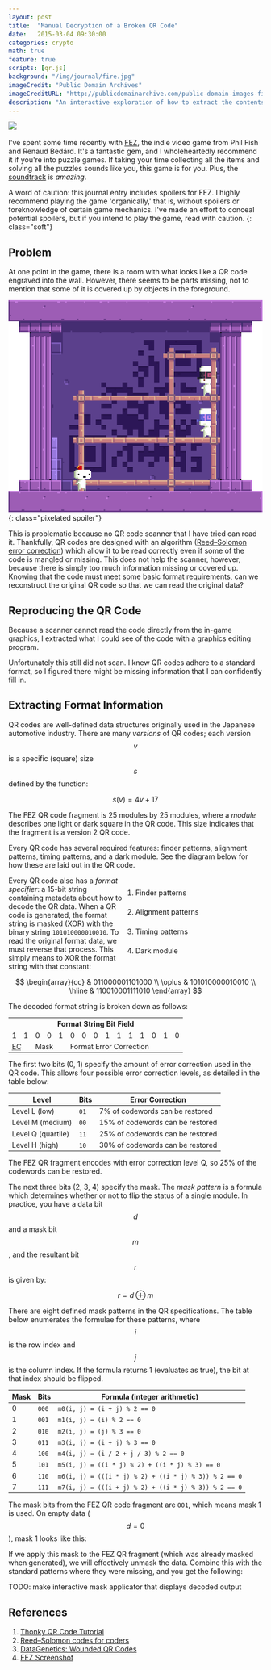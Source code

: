 ```yaml
---
layout: post
title:  "Manual Decryption of a Broken QR Code"
date:   2015-03-04 09:30:00
categories: crypto
math: true
feature: true
scripts: [qr.js]
background: "/img/journal/fire.jpg"
imageCredit: "Public Domain Archives"
imageCreditURL: "http://publicdomainarchive.com/public-domain-images-fire-wood-dark-night-black-orange-warm/"
description: "An interactive exploration of how to extract the contents of an unscannable QR code"
---
```


[![][fez-screen-preview]][fez-screen]

I've spent some time recently with [FEZ][fez], the indie video game from Phil Fish and Renaud Bedárd. It's a fantastic gem, and I wholeheartedly recommend it if you're into puzzle games. If taking your time collecting all the items and solving all the puzzles sounds like you, this game is for you. Plus, the [soundtrack][fez-ost] is *amazing*.

<canvas id="qr-editor"
	data-version="1"
	data-scale="16"
	data-color="#222222"
	data-mask=""
	data-patterns="15"
	data-bits="">
</canvas>
<script>
(function () {
	var el = document.getElementById("qr-editor");
	// el.style.cursor = "none";
	var qrEditor = QR.fromCanvas(el);
	window.qrEditor = qrEditor;
	var buffer = qrEditor.getBitBuffer();
	var size = qrEditor.size;
	var button = 0;

	qrEditor.ctx.globalAlpha = 0.5;
	qrEditor.drawPatterns();

	qrEditor.draw = function (e) {
		var j = Math.floor((e.pageX - e.target.offsetLeft) / this.scale) - 4;
		var i = Math.floor((e.pageY - e.target.offsetTop) / this.scale) - 4;
		this.ctx.save();
		this.clear();
		// this.fillFromBuffer(buffer, false);

		this.ctx.globalAlpha = 0.5;
		this.drawPatterns();
		this.ctx.globalAlpha = 1.0;
		this.drawBuffer(false);

		var leftMouseDown = button === 1;
		var rightMouseDown = button === 3;

		// console.log(leftMouseDown, rightMouseDown);

		if (0 <= j && j < size && 0 <= i && i < size) {
			if (leftMouseDown || rightMouseDown) {
				var bit = (leftMouseDown && !e.shiftKey) ? 1 : 0;
				// QR.setBit(i * size + j, bit, buffer);
				this.setModule(i, j, bit);
			}
		} else {
			this.ctx.globalAlpha = 0.25;
		}

		this.ctx.fillStyle = e.shiftKey ? "#0055AA" : "#AA0000";
		this.drawModule(i, j, 1, false);
		this.ctx.restore();
	};

	el.addEventListener("mousedown", function (e) {
		e.preventDefault();
		// Normalize mouse button
		if (!e.which && typeof e.button !== "undefined") {
			button = (e.button & 1 ? 1 : (e.button & 2 ? 4 : (e.button & 4 ? 2 : 0)));
		} else {
			button = e.which;
		}
		qrEditor.draw.call(qrEditor, e);
	});
	el.addEventListener("mouseup", function (e) {
		button = 0;
	});
	// MouseEvent.button is not set properly on mousemove
	el.addEventListener("mousemove", qrEditor.draw.bind(qrEditor));
	el.addEventListener("contextmenu", function (e) {
		e.preventDefault();
		return false;
	});
})();
</script>

A word of caution: this journal entry includes spoilers for FEZ. I highly recommend playing the game 'organically,' that is, without spoilers or foreknowledge of certain game mechanics. I've made an effort to conceal potential spoilers, but if you intend to play the game, read with caution.
{: class="soft"}

## Problem

At one point in the game, there is a room with what looks like a QR code engraved into the wall. However, there seems to be parts missing, not to mention that some of it is covered up by objects in the foreground.

![FEZ QR Code][screenshot]{: class="pixelated spoiler"}

This is problematic because no QR code scanner that I have tried can read it. Thankfully, QR codes are designed with an algorithm ([Reed–Solomon error correction][RSEC]) which allow it to be read correctly even if some of the code is mangled or missing. This does not help the scanner, however, because there is simply too much information missing or covered up. Knowing that the code must meet some basic format requirements, can we reconstruct the original QR code so that we can read the original data?

## Reproducing the QR Code

Because a scanner cannot read the code directly from the in-game graphics, I extracted what I could see of the code with a graphics editing program.

<canvas class="qr"
	data-version="2"
	data-scale="8"
	data-color="#222222"
	data-mask=""
	data-patterns="0"
	data-bits="AMD8AQAJAoDQBQCkCwBZFwCsIABUfwCQAAAkLAAfzgHkCQDI9gGM5waAzI6zFwEWn1RDPF8AUuP8mdcIwondxfSpS/1GV0rroEKcfwigAQ==">
</canvas>

Unfortunately this still did not scan. I knew QR codes adhere to a standard format, so I figured there might be missing information that I can confidently fill in.

## Extracting Format Information

QR codes are well-defined data structures originally used in the Japanese automotive industry. There are many *versions* of QR codes; each version $$v$$ is a specific (square) size $$s$$ defined by the function:

$$ s(v) = 4 v + 17 $$

The FEZ QR code fragment is 25 modules by 25 modules, where a *module* describes one light or dark square in the QR code. This size indicates that the fragment is a version 2 QR code.

Every QR code has several required features: finder patterns, alignment patterns, timing patterns, and a dark module. See the diagram below for how these are laid out in the QR code.

<ol style="float: right; line-height: 2.75; width:50%;" id="qr-features-key">
	<li><a class="button" data-patterns="1">Finder patterns</a></li>
	<li><a class="button" data-patterns="2">Alignment patterns</a></li>
	<li><a class="button" data-patterns="4">Timing patterns</a></li>
	<li><a class="button" data-patterns="8">Dark module</a></li>
</ol>
<canvas id="qr-features"
	data-version="8"
	data-scale="5"
	data-color="#222222"
	data-mask=""
	data-patterns="15"
	data-bits="">
</canvas>
<script>
(function makeFeaturesQR() {
	var el = document.getElementById("qr-features");
	var qrFeatures = QR.fromCanvas(el);
	var patternBuffer = qrFeatures._patternMask;
	qrFeatures.patterns = 0;

	qrFeatures.draw = function (pattern) {
		qrFeatures.clear();
		// qrFeatures.ctx.globalAlpha = 0.1;
		qrFeatures.ctx.fillStyle = "#EEEEEE";
		qrFeatures.drawExternalBuffer(patternBuffer, false, false);

		qrFeatures.ctx.fillStyle = "#CCCCCC";
		qrFeatures.patterns = QR.ALL_PATTERNS;
		// qrFeatures.ctx.globalAlpha = 0.5;
		qrFeatures.drawPatterns();

		qrFeatures.ctx.fillStyle = "#000000";
		qrFeatures.patterns = pattern;
		// qrFeatures.ctx.globalAlpha = 1;
		qrFeatures.drawPatterns();
	};

	qrFeatures.draw(0);

	var list = document.getElementById("qr-features-key").children;
	var pattern = QR.ALL_PATTERNS;

	Array.prototype.forEach.call(list, function (li) {
		var button = li.children[0];
		button.addEventListener("mouseover", function highlightFeature(e) {
			pattern = parseInt(button.getAttribute("data-patterns"));
			qrFeatures.draw(pattern);
		});
		button.addEventListener("mouseout", function unhighlightFeatures(e) {
			qrFeatures.draw(0);
		});
	});
})();
</script>

<!-- ![Diagram of QR features][qr-features] -->

Every QR code also has a *format specifier*: a 15-bit string containing metadata about how to decode the QR data. When a QR code is generated, the format string is masked (XOR) with the binary string `101010000010010`. To read the original format data, we must reverse that process. This simply means to XOR the format string with that constant:

$$
\begin{array}{cc}
       & 011000001101000 \\
\oplus & 101010000010010 \\
\hline
       & 110010001111010
\end{array}
$$

The decoded format string is broken down as follows:

<table class="bit-field">
<tr><th colspan="15">Format String Bit Field</th></tr>
<tr class="bits"><td>1</td><td>1</td><td>0</td><td>0</td><td>1</td><td>0</td><td>0</td><td>0</td><td>1</td><td>1</td><td>1</td><td>1</td><td>0</td><td>1</td><td>0</td></tr>
<tr><td colspan="2"><abbr title="Error Correction">EC</abbr></td><td colspan="3">Mask</td><td colspan="10">Format Error Correction</td></tr>
</table>

The first two bits (0, 1) specify the amount of error correction used in the QR code. This allows four possible error correction levels, as detailed in the table below: 

Level                  | Bits | Error Correction
-----------------------|------|---------------------------------
Level L (low)          | `01` | 7% of codewords can be restored
Level M (medium)       | `00` | 15% of codewords can be restored
Level Q (quartile)     | `11` | 25% of codewords can be restored
Level H (high)         | `10` | 30% of codewords can be restored

The FEZ QR fragment encodes with error correction level Q, so 25% of the codewords can be restored.

The next three bits (2, 3, 4) specify the mask. The *mask pattern* is a formula which determines whether or not to flip the status of a single module. In practice, you have a data bit $$d$$ and a mask bit $$m$$, and the resultant bit $$r$$ is given by:

$$ r = d \oplus m $$

There are eight defined mask patterns in the QR specifications. The table below enumerates the formulae for these patterns, where $$i$$ is the row index and $$j$$ is the column index. If the formula returns 1 (evaluates as true), the bit at that index should be flipped.

<!--
Mask | Bits  | Formula
-----|-------|--------
0    | `000` | $$ m_0(i, j) = \left(i + j\right) \mod 2 \equiv 0 $$
1    | `001` | $$ m_1(i, j) = \left(i\right) \mod 2 \equiv 0 $$
2    | `010` | $$ m_2(i, j) = \left(j\right) \mod 3 \equiv 0 $$
3    | `011` | $$ m_3(i, j) = \left(i + j\right) \mod 3 \equiv 0 $$
4    | `100` | $$ m_4(i, j) = \left( \lfloor i / 2 \rfloor + \lfloor j / 3 \rfloor \right) \mod 2 \equiv 0 $$
5    | `101` | $$ m_5(i, j) = \left(\left(i * j\right) \mod 2\right) + \left(\left(i * j\right) \mod 3\right) \equiv 0 $$
6    | `110` | $$ m_6(i, j) = \left( \left(\left(i * j\right) \mod 2\right) + \left(\left(i * j\right) \mod 3\right) \right) \mod 2 \equiv 0 $$
7    | `111` | $$ m_7(i, j) = \left( \left(\left(i + j\right) \mod 2\right) + \left(\left(i * j\right) \mod 3\right) \right) \mod 2 \equiv 0 $$
-->

Mask | Bits  | Formula (integer arithmetic)
-----|-------|-----------------------------
0    | `000` | `m0(i, j) = (i + j) % 2 == 0`
1    | `001` | `m1(i, j) = (i) % 2 == 0`
2    | `010` | `m2(i, j) = (j) % 3 == 0`
3    | `011` | `m3(i, j) = (i + j) % 3 == 0`
4    | `100` | `m4(i, j) = (i / 2 + j / 3) % 2 == 0`
5    | `101` | `m5(i, j) = ((i * j) % 2) + ((i * j) % 3) == 0`
6    | `110` | `m6(i, j) = (((i * j) % 2) + ((i * j) % 3)) % 2 == 0`
7    | `111` | `m7(i, j) = (((i + j) % 2) + ((i * j) % 3)) % 2 == 0`

The mask bits from the FEZ QR code fragment are `001`, which means mask 1 is used. On empty data ($$ d = 0 $$), mask 1 looks like this:

<canvas class="qr"
	data-version="2"
	data-scale="8"
	data-color="#222222"
	data-mask="1"
	data-patterns="0"
	data-bits="">
</canvas>

If we apply this mask to the FEZ QR fragment (which was already masked when generated), we will effectively unmask the data. Combine this with the standard patterns where they were missing, and you get the following:

<canvas class="qr"
	data-version="2"
	data-scale="8"
	data-color="#222222"
	data-mask="1"
	data-patterns="15"
	data-bits="AMD8AQAJAoDQBQCkCwBZFwCsIABUfwCQAAAkLAAfzgHkCQDI9gGM5waAzI6zFwEWn1RDPF8AUuP8mdcIwondxfSpS/1GV0rroEKcfwigAQ==">
</canvas>
<canvas class="qr"
	data-version="2"
	data-scale="8"
	data-color="#222222"
	data-mask="2"
	data-patterns="15"
	data-bits="AJkBAHIBAPwFAKACAMAFAKAiAAAAAID6ABzlzkECSxEaycc4BYzQrT0EtETFB/EWrAMxE+ABNMAD4AMGAAQMEA4GYIgqwKVRAHCJAF75AQ==">
</canvas>
<canvas class="qr"
	data-version="1"
	data-scale="8"
	data-color="#222222"
	data-mask=""
	data-patterns="15"
	data-bits="AAcAoAEAEAAADgDQAAAeAAAAAIgAJ+eZpWqHbMUI1224CQEoNoBcBHhFAKwawOYBTG2A0wEQEwE=">
</canvas>
<canvas class="qr"
	data-version="1"
	data-scale="8"
	data-color="#222222"
	data-mask="3"
	data-patterns="15"
	data-bits="ABMAoAIAYACAAwDAAAA8AAAAAMgArVzaduJ5KmrRDtnZrQA0AkDiA/h1AB4OIAoBfBoA9wiwdwA=">
</canvas>

TODO: make interactive mask applicator that displays decoded output

## References

1. [Thonky QR Code Tutorial][thonky]
2. [Reed–Solomon codes for coders][wikiversity]
3. [DataGenetics: Wounded QR Codes][data-genetics]
4. [FEZ Screenshot][fez-screen-source]

<script>QR.drawAll()</script>

[fez-screen-preview]: /img/journal/fez-screenshot-preview.png
[fez-screen]: http://upload.wikimedia.org/wikipedia/commons/0/08/Fez_%28video_game%29_screenshot_08.png
[fez-ost]: http://disasterpeace.com/album/fez
[fez]: http://www.fezgame.com/
[screenshot]: /img/journal/fez.png
[RSEC]: https://en.wikipedia.org/wiki/Reed%E2%80%93Solomon_error_correction
[qr-features]: http://www.thonky.com/qr-code-tutorial/function-patterns2.png
[thonky]: http://www.thonky.com/qr-code-tutorial/
[wikiversity]: http://en.wikiversity.org/wiki/Reed%E2%80%93Solomon_codes_for_coders
[data-genetics]: http://datagenetics.com/blog/november12013/index.html
[fez-screen-source]: http://commons.wikimedia.org/wiki/File:Fez_(video_game)_screenshot_08.png
